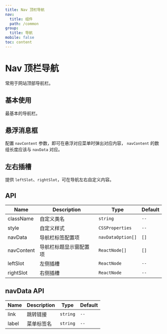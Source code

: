 ```yaml
---
title: Nav 顶栏导航
nav:
  title: 组件
  path: /common
group:
  title: 导航
mobile: false
toc: content
---
```


# Nav 顶栏导航

常用于网站顶部导航栏。

## 基本使用

最基本的导航栏。

<code src="./demos/index1.tsx"></code>

## 悬浮消息框

配置 `navContent` 参数，即可在悬浮对应菜单时弹出对应内容， `navContent` 的数组长度应该与 `navData` 对应。

<code src="./demos/index2.tsx"></code>

## 左右插槽

提供 `leftSlot`、`rightSlot`，可在导航左右自定义内容。

<code src="./demos/index3.tsx"></code>

## API

| Name       | Description            | Type              | Default |
| ---------- | ---------------------- | ----------------- | ------- |
| className  | 自定义类名             | `string`          | `--`    |
| style      | 自定义样式             | `CSSProperties`   | `--`    |
| navData    | 导航栏标签配置项       | `navDataOption[]` | `[]`    |
| navContent | 导航栏标题显示窗配置项 | `ReactNode[]`     | `[]`    |
| leftSlot   | 左侧插槽               | `ReactNode`       | `--`    |
| rightSlot  | 右侧插槽               | `ReactNode`       | `--`    |

## navData API

| Name  | Description | Type     | Default |
| ----- | ----------- | -------- | ------- |
| link  | 跳转链接    | `string` | `--`    |
| label | 菜单标签名  | `string` | `--`    |
